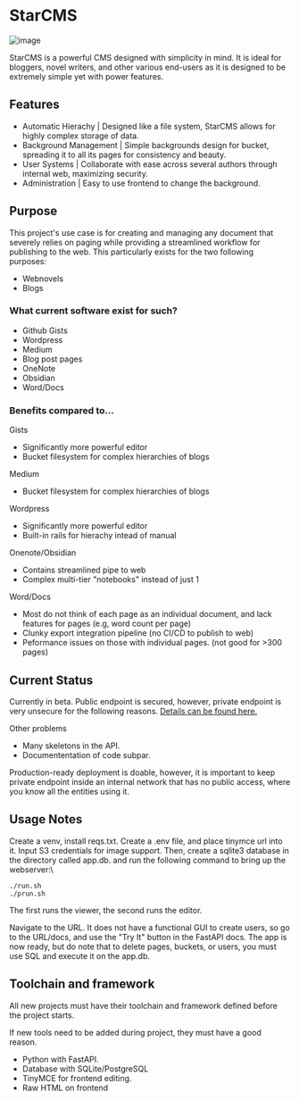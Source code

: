 # StarCMS
![image](https://github.com/user-attachments/assets/c523dfe1-901e-4e8a-85bf-214a37c0438d)

StarCMS is a powerful CMS designed with simplicity in mind. It is ideal for bloggers, novel writers, and other various end-users as it is designed to be extremely simple yet with power features.

## Features
- Automatic Hierachy | Designed like a file system, StarCMS allows for highly complex storage of data.
- Background Management | Simple backgrounds design for bucket, spreading it to all its pages for consistency and beauty.
- User Systems | Collaborate with ease across several authors through internal web, maximizing security. 
- Administration | Easy to use frontend to change the background.

## Purpose
This project's use case is for creating and managing any document that severely relies on paging while providing a streamlined workflow for publishing to the web.
This particularly exists for the two following purposes:
- Webnovels
- Blogs

### What current software exist for such?
- Github Gists
- Wordpress
- Medium
- Blog post pages
- OneNote
- Obsidian
- Word/Docs

### Benefits compared to...
Gists
- Significantly more powerful editor
- Bucket filesystem for complex hierarchies of blogs

Medium
- Bucket filesystem for complex hierarchies of blogs

Wordpress
- Significantly more powerful editor
- Built-in rails for hierachy intead of manual

Onenote/Obsidian
- Contains streamlined pipe to web
- Complex multi-tier "notebooks" instead of just 1

Word/Docs
- Most do not think of each page as an individual document, and lack features for pages (e.g, word count per page)
- Clunky export integration pipeline (no CI/CD to publish to web)
- Peformance issues on those with individual pages. (not good for >300 pages)

## Current Status
Currently in beta. Public endpoint is secured, however, private endpoint is very unsecure for the following reasons. [Details can be found here.](https://github.com/mzen17/StarCMS/wiki/Listed-Vulnerabilities)

Other problems
- Many skeletons in the API.
- Documententation of code subpar.

Production-ready deployment is doable, however, it is important to keep private endpoint inside an internal network that has no public access, where you know all the entities using it.

## Usage Notes
Create a venv, install reqs.txt. Create a .env file, and place tinymce url into it. Input S3 credentials for image support.
Then, create a sqlite3 database in the directory called app.db. and run the following command to bring up the webserver:\

```./run.sh```\
```./prun.sh```

The first runs the viewer, the second runs the editor.

Navigate to the URL. It does not have a functional GUI to create users, so go to the URL/docs, and use the "Try It" button in the FastAPI docs. The app is now ready, but do note that to delete pages, buckets, or users, you must use SQL and execute it on the app.db.

## Toolchain and framework
All new projects must have their toolchain and framework defined before the project starts.

If new tools need to be added during project, they must have a good reason.

- Python with FastAPI.
- Database with SQLite/PostgreSQL
- TinyMCE for frontend editing.
- Raw HTML on frontend
